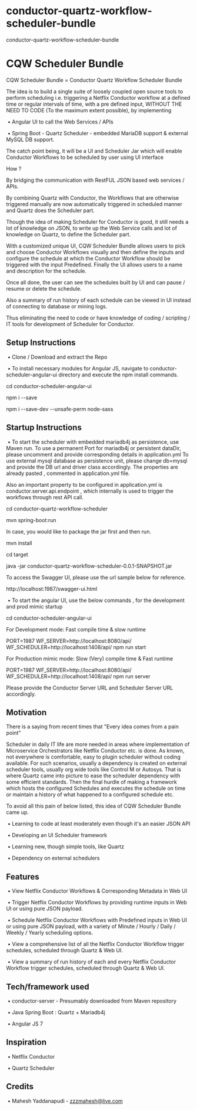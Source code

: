 # conductor-quartz-workflow-scheduler-bundle
conductor-quartz-workflow-scheduler-bundle
# CQW Scheduler Bundle

CQW Scheduler Bundle = Conductor Quartz Workflow Scheduler Bundle


The idea is to build a single suite of loosely coupled open source tools to perform scheduling i.e. triggering a Netflix Conductor workflow at a defined time or regular intervals of time, with a pre defined input, WITHOUT THE NEED TO CODE (To the maximum extent possible), by implementing


 • Angular UI to call the Web Services / APIs 

 • Spring Boot - Quartz Scheduler - embedded MariaDB support & external MySQL DB support.


The catch point being, it will be a UI and Scheduler Jar  which will enable Conductor Workflows to be scheduled by user using UI interface 

How ? 

By bridging the communication with RestFUL JSON based web services / APIs.

By combining Quartz with Conductor, the Workflows that are otherwise triggered manually are now automatically triggered in scheduled manner and Quartz does the Scheduler part.

Though the idea of making Scheduler for Conductor is good, it still needs a lot of knowledge on JSON, to write up the Web Service calls and lot of knowledge on Quartz, to define the Scheduler part.

With a customized unique UI, CQW Scheduler Bundle allows users to pick and choose Conductor Workflows visually and then define the inputs and configure the schedule at which the Conductor Workflow should be triggered with the input Predefined. Finally the UI allows users to a name and description for the schedule.

Once all done, the user can see the schedules built by UI and can pause / resume or delete the schedule.

Also a summary of run history of each schedule can be viewed in UI instead of connecting to database or mining logs.

Thus eliminating the need to code or have knowledge of coding / scripting / IT tools for development of Scheduler for Conductor.

## Setup Instructions

 • Clone / Download and extract the Repo

 • To install necessary modules for Angular JS, navigate to conductor-scheduler-angular-ui directory and execute the npm install commands.

cd conductor-scheduler-angular-ui

npm i --save

npm i --save-dev --unsafe-perm node-sass

## Startup Instructions

 • To start the scheduler with embedded mariadb4j as persistence, use Maven run. 
To use a permanent Port for mariadb4j or persistent dataDir, please uncomment and provide corresponding details in application.yml
To use external mysql database as persistence unit, please change db=mysql and provide the DB url and driver class accordingly. The properties are already pasted , commented in application.yml file.

Also an important property to be configured in application.yml is conductor.server.api.endpoint , which internally is used to trigger the workflows through rest API call.

cd conductor-quartz-workflow-scheduler

mvn spring-boot:run

In case, you would like to package the jar first and then run.

mvn install

cd target

java -jar conductor-quartz-workflow-scheduler-0.0.1-SNAPSHOT.jar

To access the Swagger UI, please use the url sample below for reference.

http://localhost:1987/swagger-ui.html


 • To start the angular UI, use the below commands , for the development and prod mimic startup

cd conductor-scheduler-angular-ui

For Development mode: Fast compile time & slow runtime

PORT=1987 WF_SERVER=http://localhost:8080/api/ WF_SCHEDULER=http://localhost:1408/api/ npm run start

For Production mimic mode: Slow (Very) compile time & Fast runtime

PORT=1987 WF_SERVER=http://localhost:8080/api/ WF_SCHEDULER=http://localhost:1408/api/ npm run server

Please provide the Conductor Server URL and Scheduler Server URL accordingly.

## Motivation

There is a saying from recent times that "Every idea comes from a pain point"

Scheduler in daily IT life are more needed in areas where implementation of Microservice Orchestrators like Netflix Conductor etc. is done. As known, not everywhere is comfortable, easy to plugin scheduler without coding available.
For such scenarios, usually a dependency is created on external scheduler tools, usually org wide tools like Control M or Autosys. That is where Quartz came into picture to ease the scheduler dependency with some efficient standards. Then the final hurdle of making a framework which hosts the configured Schedules and executes the schedule on time or maintain a history of what happened to a configured schedule etc. 

To avoid all this pain of below listed, this idea of CQW Scheduler Bundle came up.

 • Learning to code at least moderately even though it's an easier JSON API

 • Developing an UI Scheduler framework

 • Learning new, though simple tools, like Quartz

 • Dependency on external schedulers 


## Features

 • View Netflix Conductor Workflows & Corresponding Metadata in Web UI

 • Trigger Netflix Conductor Workflows by providing runtime inputs in Web UI or using pure JSON payload.

 • Schedule Netflix Conductor Workflows with Predefined inputs in Web UI or using pure JSON payload, with a variety of Minute / Hourly / Daily / Weekly / Yearly scheduling options.

 • View a comprehensive list of all the Netflix Conductor Workflow trigger schedules, scheduled through Quartz & Web UI.

 • View a summary of run history of each and every Netflix Conductor Workflow trigger schedules, scheduled through Quartz & Web UI.


## Tech/framework used

 • conductor-server - Presumably downloaded from Maven repository

 • Java Spring Boot : Quartz + Mariadb4j

 • Angular JS 7


## Inspiration

 • Netflix Conductor

 • Quartz Scheduler


## Credits

 • Mahesh Yaddanapudi - zzzmahesh@live.com
